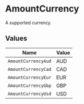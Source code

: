 # AmountCurrency

A supported currency.


## Values

| Name                | Value               |
| ------------------- | ------------------- |
| `AmountCurrencyAud` | AUD                 |
| `AmountCurrencyCad` | CAD                 |
| `AmountCurrencyEur` | EUR                 |
| `AmountCurrencyGbp` | GBP                 |
| `AmountCurrencyUsd` | USD                 |